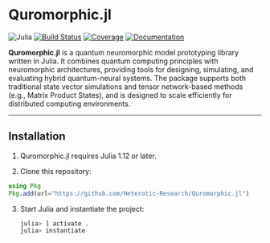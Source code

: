 # Quromorphic.jl

![Julia](https://img.shields.io/badge/Julia-1.12+-9558B2?logo=julia&logoColor=white)
[![Build Status](https://github.com/Heterotic-Research/Quromorphic.jl/actions/workflows/CI.yml/badge.svg?branch=main)](https://github.com/Heterotic-Research/Quromorphic.jl/actions/workflows/CI.yml?query=branch%3Amain)
[![Coverage](https://codecov.io/gh/Heterotic-Research/Quromorphic.jl/branch/main/graph/badge.svg)](https://codecov.io/gh/Heterotic-Research/Quromorphic.jl)
[![Documentation](https://github.com/Heterotic-Research/Quromorphic.jl/actions/workflows/docs.yml/badge.svg)](https://github.com/Heterotic-Research/Quromorphic.jl/actions/workflows/docs.yml)

**Quromorphic.jl** is a quantum neuromorphic model prototyping library written in Julia. It combines quantum computing principles with neuromorphic architectures, providing tools for designing, simulating, and evaluating hybrid quantum-neural systems. The package supports both traditional state vector simulations and tensor network-based methods (e.g., Matrix Product States), and is designed to scale efficiently for distributed computing environments.

---

##  Installation

1. Quromorphic.jl requires Julia 1.12 or later.

2. Clone this repository:
```julia
using Pkg
Pkg.add(url="https://github.com/Heterotic-Research/Quromorphic.jl")
```

3. Start Julia and instantiate the project:
   ```julia
   julia> ] activate .
   julia> instantiate
   ```
